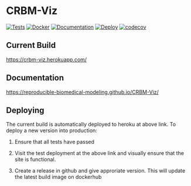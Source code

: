 # CRBM-Viz
[![Tests](https://github.com/reproducible-biomedical-modeling/CRBM-Viz/workflows/Build,%20Lint,%20Test/badge.svg)](https://github.com/reproducible-biomedical-modeling/CRBM-Viz/actions)
[![Docker](https://github.com/reproducible-biomedical-modeling/CRBM-Viz/workflows/Docker%20Image%20CI/badge.svg)](https://github.com/reproducible-biomedical-modeling/CRBM-Viz/actions)
[![Documentation](https://github.com/reproducible-biomedical-modeling/CRBM-Viz/workflows/Documentation/badge.svg)](https://github.com/reproducible-biomedical-modeling/CRBM-Viz/actions)
[![Deploy](https://github.com/reproducible-biomedical-modeling/CRBM-Viz/workflows/Publish%20Docker/badge.svg)](https://github.com/reproducible-biomedical-modeling/CRBM-Viz/actions)
[![codecov](https://codecov.io/gh/reproducible-biomedical-modeling/CRBM-Viz/branch/master/graph/badge.svg)](https://codecov.io/gh/reproducible-biomedical-modeling/CRBM-Viz)


## Current Build

https://crbm-viz.herokuapp.com/

## Documentation

https://reproducible-biomedical-modeling.github.io/CRBM-Viz/

## Deploying

The current build is automatically deployed to heroku at above link. To deploy a new version into production:

1. Ensure that all tests have passed

2. Visit the test deployment at the above link and visually ensure that the site is functional.

3. Create a release in github and give approriate version.
   This will update the latest build image on dockerhub
